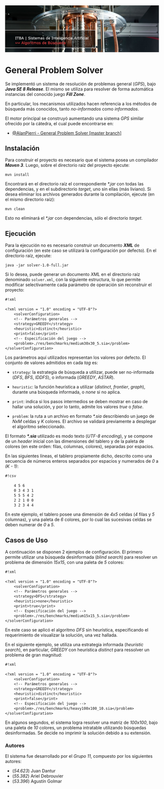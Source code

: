 ![...](res/images/header.jpg)

# General Problem Solver

Se implementó un sistema de resolución de problemas general (*GPS*), bajo
**_Java SE 8 Release_**. El mismo se utiliza para resolver de forma automática
instancias del conocido juego **_Fill Zone_**.

En particular, los mecanismos utilizados hacen referencia a los métodos de
búsqueda más conocidos, tanto *no-informados* como *informados*.

El motor principal se construyó aumentando una sistema *GPS* similar ofrecido
por la cátedra, el cual puede encontrarse en:

* [@AlanPierri - General Problem Solver [master branch]](https://github.com/apierri/GeneralProblemSolver)

## Instalación

Para construir el proyecto es necesario que el sistema posea un compilador
**_Maven 3_**. Luego, sobre el directorio raíz del proyecto ejecute:

	mvn install

Encontrará en el directorio raíz el correspondiente *\*.jar* con todas las
dependencias, y en el subdirectorio *target*, uno sin ellas (más liviano). Si
desea eliminar los archivos generados durante la compilación, ejecute (en el
mismo directorio raíz):

	mvn clean

Esto no eliminará el *\*.jar* con dependencias, sólo el directorio *target*.

## Ejecución

Para la ejecución no es necesario construir un documento **_XML_** de
configuración (en este caso se utilizará la configuración por defecto). En el
directorio raíz, ejecute:

	java -jar solver-1.0-full.jar

Si lo desea, puede generar un documento *XML* en el directorio raíz denominado
`solver.xml`, con la siguiente estructura, lo que permite modificar
selectivamente cada parámetro de operación sin reconstruir el proyecto:

```
#!xml

<?xml version = "1.0" encoding = "UTF-8"?>
	<solverConfiguration>
	<!-- Parámetros generales -->
	<strategy>GREEDY</strategy>
	<heuristic>distinct</heuristic>
	<print>false</print>
	<!-- Especificación del juego -->
	<problem>./res/benchmarks/medium30x30_5.sia</problem>
</solverConfiguration>

```

Los parámetros aquí utilizados representan los valores por defecto. El
conjunto de valores admitidos en cada *tag* es:

* `strategy`: la estrategia de búsqueda a utilizar, puede ser no-informada
(_DFS_, _BFS_, _IDDFS_), o informada (_GREEDY_, _ASTAR_).

* `heuristic`: la función heurística a utilizar (_distinct_, _frontier_,
_graph_), durante una búsqueda informada, o _none_ si no aplica.

* `print`: indica si los pasos intermedios se deben mostrar en caso de hallar
una solución, y por lo tanto, admite los valores _true_ o _false_.

* `problem`: la ruta a un archivo en formato *\*.sia* describiendo un juego de
_NxM_ celdas y _K_ colores. El archivo se validará previamente a desplegar el
algoritmo seleccionado.

El formato ***\*.sia*** utilizado es modo texto (*UTF-8 encoding*), y se
compone de un *header* inicial con las dimensiones del tablero y de la paleta
de colores (en este orden: filas, columnas, colores), separadas por espacios.

En las siguientes líneas, el tablero propiamente dicho, descrito como una
secuencia de números enteros separados por espacios y numerados de *0* a
*(K - 1)*:

```
#!csv

	4 5 6
	0 3 4 3 1
	5 5 5 4 2
	2 2 1 0 0
	3 2 3 4 4

```

En este ejemplo, el tablero posee una dimensión de *4x5* celdas (*4* filas y
*5* columnas), y una paleta de *6* colores, por lo cual las sucesivas celdas
se deben numerar de *0* a *5*.

## Casos de Uso

A continuación se disponen 2 ejemplos de configuración. El primero permite
utilizar una búsqueda desinformada (*blind search*) para resolver un problema
de dimensión _15x15_, con una paleta de _5_ colores:

```
#!xml

<?xml version = "1.0" encoding = "UTF-8"?>
	<solverConfiguration>
	<!-- Parámetros generales -->
	<strategy>DFS</strategy>
	<heuristic>none</heuristic>
	<print>true</print>
	<!-- Especificación del juego -->
	<problem>./res/benchmarks/medium15x15_5.sia</problem>
</solverConfiguration>

```

En este caso se aplicó el algoritmo _DFS_ sin heurística, especificando el
requerimiento de visualizar la solución, una vez hallada.

En el siguiente ejemplo, se utiliza una estrategia informada (*heuristic
search*), en particular, *GREEDY* con heurística *distinct* para ressolver un
problema de gran magnitud:

```
#!xml

<?xml version = "1.0" encoding = "UTF-8"?>
	<solverConfiguration>
	<!-- Parámetros generales -->
	<strategy>GREEDY</strategy>
	<heuristic>distinct</heuristic>
	<print>false</print>
	<!-- Especificación del juego -->
	<problem>./res/benchmarks/heavy100x100_10.sia</problem>
</solverConfiguration>

```

En algunos segundos, el sistema logra resolver una matriz de _100x100_, bajo
una paleta de _10_ colores, un problema intratable utilizando búsquedas
desinformadas. Se decide no imprimir la solución debido a su extensión.

### Autores

El sistema fue desarrollado por el _Grupo 11_, compuesto por los siguientes
autores:

* (*54.623*) Juan Dantur
* (*55.382*) Ariel Debrouvier
* (*53.396*) Agustín Golmar
